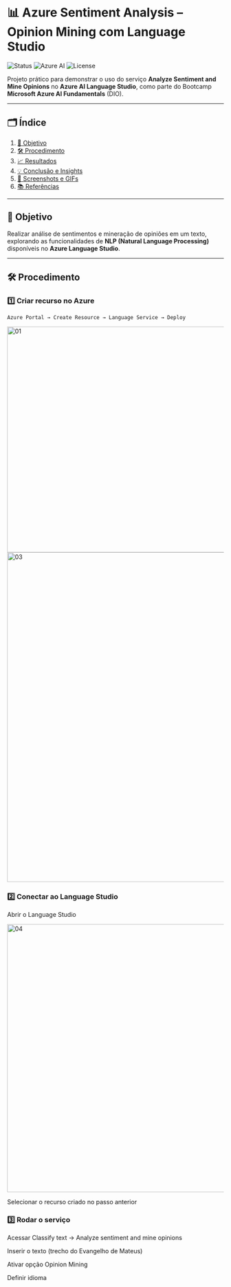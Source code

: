 # 📊 Azure Sentiment Analysis – Opinion Mining com Language Studio

![Status](https://img.shields.io/badge/status-completed-brightgreen)
![Azure AI](https://img.shields.io/badge/Azure%20AI-Language%20Studio-0078D4?logo=microsoftazure)
![License](https://img.shields.io/badge/license-MIT-blue)

Projeto prático para demonstrar o uso do serviço **Analyze Sentiment and Mine Opinions** no **Azure AI Language Studio**, como parte do Bootcamp **Microsoft Azure AI Fundamentals** (DIO).

---

## 🗂 Índice
1. [🚀 Objetivo](#-objetivo)
2. [🛠 Procedimento](#-procedimento)
3. [📈 Resultados](#-resultados)
4. [💡 Conclusão e Insights](#-conclusão-e-insights)
5. [📸 Screenshots e GIFs](#-screenshots-e-gifs)
6. [📚 Referências](#-referências)

---

## 🚀 Objetivo
Realizar análise de sentimentos e mineração de opiniões em um texto, explorando as funcionalidades de **NLP (Natural Language Processing)** disponíveis no **Azure Language Studio**.

---

## 🛠 Procedimento

### 1️⃣ Criar recurso no Azure
```text
Azure Portal → Create Resource → Language Service → Deploy
```
<img width="762" height="524" alt="01" src="https://github.com/user-attachments/assets/44241162-3d50-4762-b668-933ce6668588" />

<img width="634" height="765" alt="03" src="https://github.com/user-attachments/assets/db6939bf-86b9-4c09-b101-84b7cb04b561" />

### 2️⃣ Conectar ao Language Studio
Abrir o Language Studio

<img width="1000" height="622" alt="04" src="https://github.com/user-attachments/assets/69a16f1f-b13e-4527-ac7d-174c8a7fe6eb" />


Selecionar o recurso criado no passo anterior

### 3️⃣ Rodar o serviço
Acessar Classify text → Analyze sentiment and mine opinions

Inserir o texto (trecho do Evangelho de Mateus)

Ativar opção Opinion Mining

Definir idioma
